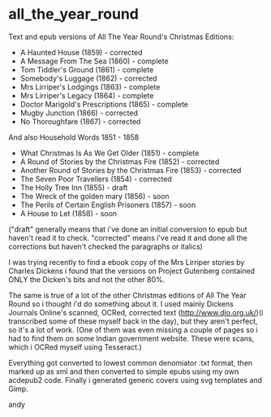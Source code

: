 # all_the_year_round
Text and epub versions of All The Year Round's Christmas Editions:

- A Haunted House (1859) - corrected
- A Message From The Sea (1860) - complete
- Tom Tiddler's Ground (1861) - complete
- Somebody's Luggage (1862) - corrected
- Mrs Lirriper's Lodgings (1863) - complete
- Mrs Lirriper's Legacy (1864) - complete
- Doctor Marigold's Prescriptions (1865) - complete
- Mugby Junction (1866) - corrected
- No Thoroughfare (1867) - corrected

And also Household Words 1851 - 1858

- What Christmas Is As We Get Older (1851) - complete
- A Round of Stories by the Christmas Fire (1852) - corrected
- Another Round of Stories by the Christmas Fire (1853) - corrected
- The Seven Poor Travellers (1854) - corrected
- The Holly Tree Inn (1855) - draft
- The Wreck of the golden mary (1856) - soon
- The Perils of Certain English Prisoners (1857) - soon
- A House to Let (1858) - soon

("draft" generally means that i've done an initial conversion to epub but haven't read it to check.
"corrected" means i've read it and done all the corrections but haven't checked the paragraphs or italics)

I was trying recently to find a ebook copy of the Mrs Lirriper stories by Charles Dickens i found that the versions on Project Gutenberg contained ONLY the Dicken's bits and not the other 80%.

The same is true of a lot of the other Christmas editions of All The Year Round so i thought i'd do something about it. I used mainly Dickens Journals Online's scanned, OCRed, corrected text (http://www.djo.org.uk/)(i transcribed some of these myself back in the day), but they aren't perfect, so it's a lot of work. (One of them was even missing a couple of pages so i had to find them on some Indian government website. These were scans, which i OCRed myself using Tesseract.)

Everything got converted to lowest common denomiator .txt format, then marked up as xml and then converted to simple epubs using my own acdepub2 code. Finally i generated generic covers using svg templates and Gimp.

andy
